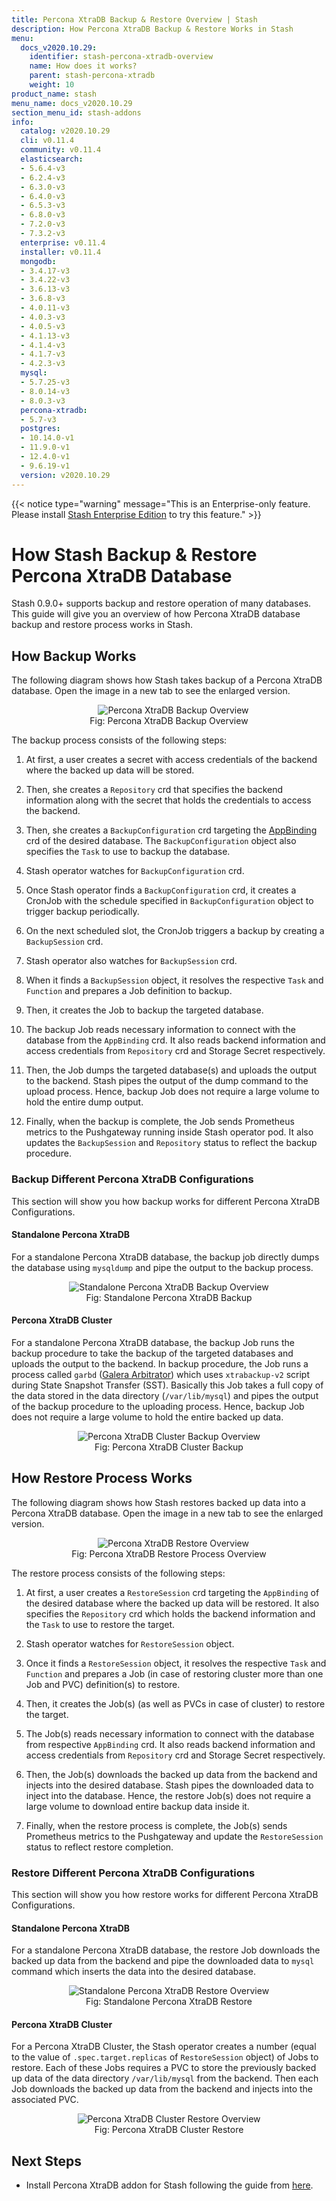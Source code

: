 ```yaml
---
title: Percona XtraDB Backup & Restore Overview | Stash
description: How Percona XtraDB Backup & Restore Works in Stash
menu:
  docs_v2020.10.29:
    identifier: stash-percona-xtradb-overview
    name: How does it works?
    parent: stash-percona-xtradb
    weight: 10
product_name: stash
menu_name: docs_v2020.10.29
section_menu_id: stash-addons
info:
  catalog: v2020.10.29
  cli: v0.11.4
  community: v0.11.4
  elasticsearch:
  - 5.6.4-v3
  - 6.2.4-v3
  - 6.3.0-v3
  - 6.4.0-v3
  - 6.5.3-v3
  - 6.8.0-v3
  - 7.2.0-v3
  - 7.3.2-v3
  enterprise: v0.11.4
  installer: v0.11.4
  mongodb:
  - 3.4.17-v3
  - 3.4.22-v3
  - 3.6.13-v3
  - 3.6.8-v3
  - 4.0.11-v3
  - 4.0.3-v3
  - 4.0.5-v3
  - 4.1.13-v3
  - 4.1.4-v3
  - 4.1.7-v3
  - 4.2.3-v3
  mysql:
  - 5.7.25-v3
  - 8.0.14-v3
  - 8.0.3-v3
  percona-xtradb:
  - 5.7-v3
  postgres:
  - 10.14.0-v1
  - 11.9.0-v1
  - 12.4.0-v1
  - 9.6.19-v1
  version: v2020.10.29
---
```


{{< notice type="warning" message="This is an Enterprise-only feature. Please install [Stash Enterprise Edition](/docs/v2020.10.29/setup/install/enterprise) to try this feature." >}}

# How Stash Backup & Restore Percona XtraDB Database

Stash 0.9.0+ supports backup and restore operation of many databases. This guide will give you an overview of how Percona XtraDB database backup and restore process works in Stash.

## How Backup Works

The following diagram shows how Stash takes backup of a Percona XtraDB database. Open the image in a new tab to see the enlarged version.

<figure align="center">
  <img alt="Percona XtraDB Backup Overview" src="/docs/v2020.10.29/images/addons/percona-xtradb/backup_overview.svg">
  <figcaption align="center">Fig: Percona XtraDB Backup Overview</figcaption>
</figure>

The backup process consists of the following steps:

1. At first, a user creates a secret with access credentials of the backend where the backed up data will be stored.

2. Then, she creates a `Repository` crd that specifies the backend information along with the secret that holds the credentials to access the backend.

3. Then, she creates a `BackupConfiguration` crd targeting the [AppBinding](/docs/v2020.10.29/concepts/crds/appbinding) crd of the desired database. The `BackupConfiguration` object also specifies the `Task` to use to backup the database.

4. Stash operator watches for `BackupConfiguration` crd.

5. Once Stash operator finds a `BackupConfiguration` crd, it creates a CronJob with the schedule specified in `BackupConfiguration` object to trigger backup periodically.

6. On the next scheduled slot, the CronJob triggers a backup by creating a `BackupSession` crd.

7. Stash operator also watches for `BackupSession` crd.

8. When it finds a `BackupSession` object, it resolves the respective `Task` and `Function` and prepares a Job definition to backup.

9. Then, it creates the Job to backup the targeted database.

10. The backup Job reads necessary information to connect with the database from the `AppBinding` crd. It also reads backend information and access credentials from `Repository` crd and Storage Secret respectively.

11. Then, the Job dumps the targeted database(s) and uploads the output to the backend. Stash pipes the output of the dump command to the upload process. Hence, backup Job does not require a large volume to hold the entire dump output.

12. Finally, when the backup is complete, the Job sends Prometheus metrics to the Pushgateway running inside Stash operator pod. It also updates the `BackupSession` and `Repository` status to reflect the backup procedure.

### Backup Different Percona XtraDB Configurations

This section will show you how backup works for different Percona XtraDB Configurations.

#### Standalone Percona XtraDB

For a standalone Percona XtraDB database, the backup job directly dumps the database using `mysqldump` and pipe the output to the backup process.

<figure align="center">
 <img alt="Standalone Percona XtraDB Backup Overview" src="/docs/v2020.10.29/images/addons/percona-xtradb/standalone_backup.png">
  <figcaption align="center">Fig: Standalone Percona XtraDB Backup</figcaption>
</figure>

#### Percona XtraDB Cluster

For a standalone Percona XtraDB database, the backup Job runs the backup procedure to take the backup of the targeted databases and uploads the output to the backend. In backup procedure, the Job runs a process called `garbd` ([Galera Arbitrator](https://galeracluster.com/library/documentation/arbitrator.html)) which uses `xtrabackup-v2` script during State Snapshot Transfer (SST). Basically this Job takes a full copy of the data stored in  the data directory (`/var/lib/mysql`) and pipes the output of the backup procedure to the uploading process. Hence, backup Job does not require a large volume to hold the entire backed up data.

<figure align="center">
 <img alt="Percona XtraDB Cluster Backup Overview" src="/docs/v2020.10.29/images/addons/percona-xtradb/cluster_backup.png">
  <figcaption align="center">Fig: Percona XtraDB Cluster Backup</figcaption>
</figure>

## How Restore Process Works

The following diagram shows how Stash restores backed up data into a Percona XtraDB database. Open the image in a new tab to see the enlarged version.

<figure align="center">
  <img alt="Percona XtraDB Restore Overview" src="/docs/v2020.10.29/images/addons/percona-xtradb/restore_overview.svg">
  <figcaption align="center">Fig: Percona XtraDB Restore Process Overview</figcaption>
</figure>

The restore process consists of the following steps:

1. At first, a user creates a `RestoreSession` crd targeting the `AppBinding` of the desired database where the backed up data will be restored. It also specifies the `Repository` crd which holds the backend information and the `Task` to use to restore the target.

2. Stash operator watches for `RestoreSession` object.

3. Once it finds a `RestoreSession` object, it resolves the respective `Task` and `Function` and prepares a Job (in case of restoring cluster more than one Job and PVC) definition(s) to restore.

4. Then, it creates the Job(s) (as well as PVCs in case of cluster) to restore the target.

5. The Job(s) reads necessary information to connect with the database from respective `AppBinding` crd. It also reads backend information and access credentials from `Repository` crd and Storage Secret respectively.

6. Then, the Job(s) downloads the backed up data from the backend and injects into the desired database. Stash pipes the downloaded data to inject into the database. Hence, the restore Job(s) does not require a large volume to download entire backup data inside it.

7. Finally, when the restore process is complete, the Job(s) sends Prometheus metrics to the Pushgateway and update the `RestoreSession` status to reflect restore completion.

### Restore Different Percona XtraDB Configurations

This section will show you how restore works for different Percona XtraDB Configurations.

#### Standalone Percona XtraDB

For a standalone Percona XtraDB database, the restore Job downloads the backed up data from the backend and pipe the downloaded data to `mysql` command which inserts the data into the desired database.

<figure align="center">
 <img alt="Standalone Percona XtraDB Restore Overview" src="/docs/v2020.10.29/images/addons/percona-xtradb/standalone_restore.png">
  <figcaption align="center">Fig: Standalone Percona XtraDB Restore</figcaption>
</figure>

#### Percona XtraDB Cluster

For a Percona XtraDB Cluster, the Stash operator creates a number (equal to the value of `.spec.target.replicas` of `RestoreSession` object) of Jobs to restore. Each of these Jobs requires a PVC to store the previously backed up data of the data directory `/var/lib/mysql` from the backend. Then each Job downloads the backed up data from the backend and injects into the associated PVC.

<figure align="center">
 <img alt="Percona XtraDB Cluster Restore Overview" src="/docs/v2020.10.29/images/addons/percona-xtradb/cluster_restore.png">
  <figcaption align="center">Fig: Percona XtraDB Cluster Restore</figcaption>
</figure>

## Next Steps

- Install Percona XtraDB addon for Stash following the guide from [here](/docs/v2020.10.29/addons/percona-xtradb/setup/install).
